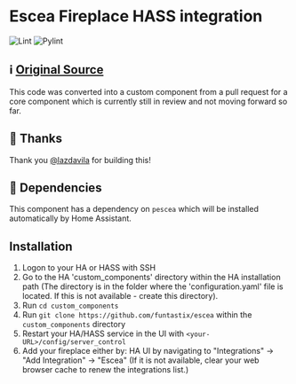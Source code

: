﻿# Escea Fireplace HASS integration

![Lint](https://github.com/funtastix/escea/workflows/Lint/badge.svg) ![Pylint](https://github.com/funtastix/escea/workflows/Pylint/badge.svg)

## :information_source: [Original Source](https://github.com/lazdavila/core/tree/escea_integration/homeassistant/components/escea)

This code was converted into a custom component from a pull request for a core component which is currently still in review and not moving forward so far.

## :blue_heart: Thanks

Thank you [@lazdavila](https://github.com/lazdavila) for building this!

## :flight_departure: Dependencies

This component has a dependency on `pescea` which will be installed automatically by Home Assistant.

## Installation

1. Logon to your HA or HASS with SSH
2. Go to the HA 'custom_components' directory within the HA installation path (The directory is in the folder where the 'configuration.yaml' file is located. If this is not available - create this directory).
3. Run `cd custom_components`
4. Run `git clone https://github.com/funtastix/escea` within the `custom_components` directory
5. Restart your HA/HASS service in the UI with `<your-URL>/config/server_control`
8. Add your fireplace either by: HA UI by navigating to "Integrations" -> "Add Integration" -> "Escea" (If it is not available, clear your web browser cache to renew the integrations list.)